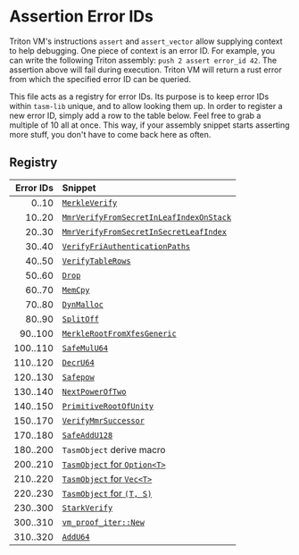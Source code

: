 # Assertion Error IDs

Triton VM's instructions `assert` and `assert_vector` allow supplying context to help debugging.
One piece of context is an error ID.
For example, you can write the following Triton assembly: `push 2 assert error_id 42`.
The assertion above will fail during execution.
Triton VM will return a rust error from which the specified error ID can be queried.

This file acts as a registry for error IDs.
Its purpose is to keep error IDs within `tasm-lib` unique, and to allow looking them up.
In order to register a new error ID, simply add a row to the table below.
Feel free to grab a multiple of 10 all at once.
This way, if your assembly snippet starts asserting more stuff, you don't have to come back here as
often.

## Registry

| Error IDs | Snippet                                                                                     |
|----------:|:--------------------------------------------------------------------------------------------|
|     0..10 | [`MerkleVerify`](hashing/merkle_verify.rs)                                                  |
|    10..20 | [`MmrVerifyFromSecretInLeafIndexOnStack`](mmr/verify_from_secret_in_leaf_index_on_stack.rs) |
|    20..30 | [`MmrVerifyFromSecretInSecretLeafIndex`](mmr/verify_from_secret_in_secret_leaf_index.rs)    |
|    30..40 | [`VerifyFriAuthenticationPaths`](verifier/fri/verify_fri_authentication_paths.rs)           |
|    40..50 | [`VerifyTableRows`](verifier/master_table/verify_table_rows.rs)                             |
|    50..60 | [`Drop`](verifier/vm_proof_iter/drop.rs)                                                    |
|    60..70 | [`MemCpy`](memory/memcpy.rs)                                                                |
|    70..80 | [`DynMalloc`](memory/dyn_malloc.rs)                                                         |
|    80..90 | [`SplitOff`](list/split_off.rs)                                                             |
|   90..100 | [`MerkleRootFromXfesGeneric`](hashing/merkle_root_from_xfes_generic.rs)                     |
|  100..110 | [`SafeMulU64`](arithmetic/u64/safe_mul_u64.rs)                                              |
|  110..120 | [`DecrU64`](arithmetic/u64/decr_u64.rs)                                                     |
|  120..130 | [`Safepow`](arithmetic/u32/safepow.rs)                                                      |
|  130..140 | [`NextPowerOfTwo`](arithmetic/u32/next_power_of_two.rs)                                     |
|  140..150 | [`PrimitiveRootOfUnity`](arithmetic/bfe/primitive_root_of_unity.rs)                         |
|  150..170 | [`VerifyMmrSuccessor`](mmr/verify_mmr_successor.rs)                                         |
|  170..180 | [`SafeAddU128`](arithmetic/u128/safe_add.rs)                                                |
|  180..200 | `TasmObject` derive macro                                                                   |
|  200..210 | [`TasmObject` for `Option<T>`](structure/manual_tasm_object_implementations.rs)             |
|  210..220 | [`TasmObject` for `Vec<T>`](structure/manual_tasm_object_implementations.rs)                |
|  220..230 | [`TasmObject` for `(T, S)`](structure/manual_tasm_object_implementations.rs)                |
|  230..300 | [`StarkVerify`](verifier/stark_verify.rs)                                                   |
|  300..310 | [`vm_proof_iter::New`](verifier/vm_proof_iter/new.rs)                                       |
|  310..320 | [`AddU64`](arithmetic/u64/add_u64.rs)                                                       |
